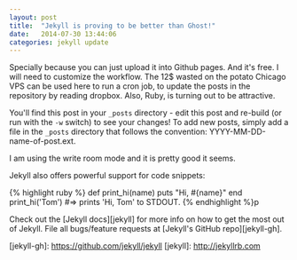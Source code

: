 ```yaml
---
layout: post
title:  "Jekyll is proving to be better than Ghost!"
date:   2014-07-30 13:44:06
categories: jekyll update
---
```


Specially because you can just upload it into Github pages. And it's
free. I will need to customize the workflow. The 12$ wasted on the potato
Chicago VPS can be used here to run a cron job, to update the posts in the
repository by reading dropbox. Also, Ruby, is turning out to be attractive.

You'll find this post in your `_posts` directory - edit this post and re-build
(or run with the `-w` switch) to see your changes!  To add new posts, simply add
a file in the `_posts` directory that follows the convention:
YYYY-MM-DD-name-of-post.ext.

I am using the write room mode and it is pretty good it seems.

Jekyll also offers powerful support for code snippets:

{% highlight ruby %}
def print_hi(name) puts "Hi, #{name}" end print_hi('Tom')
#=> prints 'Hi, Tom' to STDOUT.
{% endhighlight %}p

Check out the [Jekyll docs][jekyll] for more info on how to get the most out of
Jekyll. File all bugs/feature requests at [Jekyll's GitHub repo][jekyll-gh].

[jekyll-gh]: https://github.com/jekyll/jekyll [jekyll]: http://jekyllrb.com
